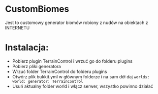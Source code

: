 # CustomBiomes
Jest to customowy generator biomów robiony z nudów na obiektach z INTERNETU
# Instalacja:
* Pobierz plugin TerrainControl i wrzuć go do folderu plugins
* Pobierz pliki generatora
* Wrzuć folder TerrainControl do folderu plugins
* Otwórz plik bukkit.yml w głównym folderze i na sam dół daj `worlds:
  world:
    generator: TerrainControl`
* Usuń aktualny folder world i włącz serwer, wszystko powinno działać
